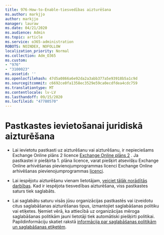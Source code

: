 ```yaml
---
title: 976-How-to-Enable-tiesvedības aizturēšana
ms.author: markjjo
author: markjjo
manager: lauraw
ms.date: 04/21/2020
ms.audience: Admin
ms.topic: article
ms.service: o365-administration
ROBOTS: NOINDEX, NOFOLLOW
localization_priority: Normal
ms.collection: Adm_O365
ms.custom:
- "976"
- "3100023"
ms.assetid: ''
ms.openlocfilehash: 47d5a0866a6e92da2a3abb377a5e93918b5a1c9d
ms.sourcegitcommit: c6692ce0fa1358ec3529e59ca0ecdfdea4cdc759
ms.translationtype: MT
ms.contentlocale: lv-LV
ms.lasthandoff: 09/15/2020
ms.locfileid: "47780570"
---
```

# <a name="place-a-mailbox-on-legal-hold"></a>Pastkastes ievietošanai juridiskā aizturēšana

- Lai ievietotu pastkasti uz aizturēšanu vai aizturēšanu, ir nepieciešams Exchange Online plāns 2 licence [Exchange Online plāns 2](https://docs.microsoft.com/office365/servicedescriptions/office-365-platform-service-description/office-365-plan-options) . Ja pastkastei ir piešķirta 1. plāna licence, varat piešķirt atsevišķu Exchange Online arhivēšanas pievienojumprogrammas licenci Exchange Online arhivēšanas pievienojumprogrammas [licenci](https://docs.microsoft.com/office365/servicedescriptions/exchange-online-archiving-service-description).

- Lai iespējotu aizturēšanu vienam lietotājam, [veiciet tālāk norādītās darbības](https://docs.microsoft.com/microsoft-365/compliance/create-a-litigation-hold). Kad ir iespējota tiesvedības aizturēšana, viss pastkastes saturs tiek saglabāts.

- Lai saglabātu saturu visās jūsu organizācijas pastkastēs vai izveidotu citus saglabāšanas aizturēšanas tipus, izmantojiet saglabāšanas politiku vai etiķetes. Ņemiet vērā, ka attiecībā uz organizācijas mēroga saglabāšanas politikām jauni lietotāji tiek automātiski piešķirti politikai. Papildinformāciju skatiet rakstā [informācija par saglabāšanas politikām un saglabāšanas etiķetēm](https://docs.microsoft.com/microsoft-365/compliance/retention-policies#applying-a-retention-policy-to-an-entire-organization-or-specific-locations). 
